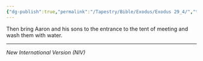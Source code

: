 ```yaml
---
{"dg-publish":true,"permalink":"/Tapestry/Bible/Exodus/Exodus 29_4/","title":"Exodus 29:4","hide":true,"tags":["bible-verse","bible-verse"],"dgHomeLink":true,"dgShowLocalGraph":true,"dgEnableSearch":true}
---
```


Then bring Aaron and his sons to the entrance to the tent of meeting and wash them with water.

---
*New International Version (NIV)*